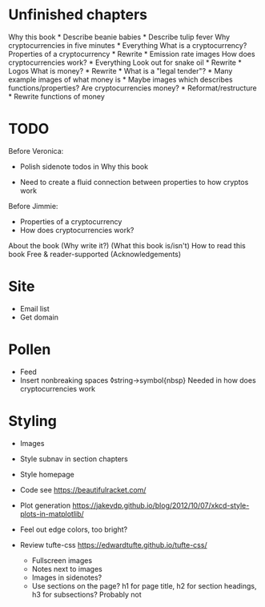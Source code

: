 # Unfinished chapters

Why this book
    * Describe beanie babies
    * Describe tulip fever
Why cryptocurrencies in five minutes
    * Everything
What is a cryptocurrency?
  Properties of a cryptocurrency
    * Rewrite
    * Emission rate images
  How does cryptocurrencies work?
    * Everything
  Look out for snake oil
    * Rewrite
    * Logos
  What is money?
    * Rewrite
    * What is a "legal tender"?
    * Many example images of what money is
    * Maybe images which describes functions/properties?
  Are cryptocurrencies money?
    * Reformat/restructure
    * Rewrite functions of money

# TODO

Before Veronica:
* Polish sidenote todos in Why this book

* Need to create a fluid connection between properties to how cryptos work

Before Jimmie:
* Properties of a cryptocurrency
* How does cryptocurrencies work?

About the book
    (Why write it?)
    (What this book is/isn't)
    How to read this book
    Free & reader-supported
    (Acknowledgements)

# Site

* Email list
* Get domain

# Pollen

* Feed
* Insert nonbreaking spaces
    ◊string->symbol{nbsp}
    Needed in how does cryptocurrencies work

# Styling

* Images
* Style subnav in section chapters
* Style homepage
* Code
  see https://beautifulracket.com/
* Plot generation
  https://jakevdp.github.io/blog/2012/10/07/xkcd-style-plots-in-matplotlib/
* Feel out edge colors, too bright?

* Review tufte-css
    https://edwardtufte.github.io/tufte-css/
    * Fullscreen images
    * Notes next to images
    * Images in sidenotes?
    * Use sections on the page? h1 for page title, h2 for section headings, h3 for subsections?
        Probably not

